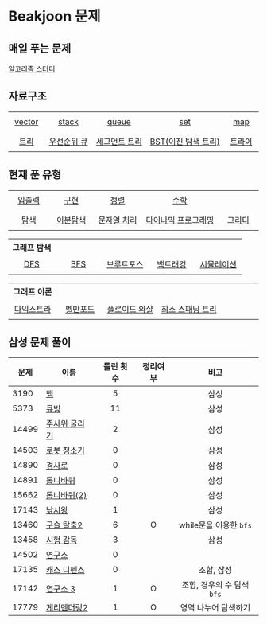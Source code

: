 # Beakjoon 문제

## 매일 푸는 문제

[알고리즘 스터디](everyday.md)

## 자료구조

<table width = 100%>
    <tr align="center"> 
        <td width=20% nowrap height="40"> <a href="vector/">vector</a> </td> 
        <td width=20% nowrap height="40"> <a href="stack/">stack </td>
        <td width=20% nowrap height="40"> <a href="queue/">queue </td> 
        <td width=20% nowrap height="40"> <a href="set/">set </td>
        <td width=20% nowrap height="40"> <a href="map/">map </td>
    </tr>
    <tr align="center"> 
        <td width=20% nowrap height="40"> <a href="트리/">트리</a> </td> 
        <td width=20% nowrap height="40"> <a href="우선순위%20큐/">우선순위 큐 </td>
        <td width=20% nowrap height="40"> <a href="세그먼트%20트리/">세그먼트 트리 </td> 
        <td width=20% nowrap height="40"> <a href="BST/">BST(이진 탐색 트리) </td>
        <td width=20% nowrap height="40"> <a href="trie/">트라이 </td>
    </tr>
</table>

## 현재 푼 유형
<table width = 100%>
    <tr align="center"> 
        <td width=20% nowrap height="40"> <a href="입출력/">입출력</a> </td> 
        <td width=20% nowrap height="40"> <a href="구현/">구현 </td>
        <td width=20% nowrap height="40"> <a href="정렬/">정렬 </td> 
        <td width=20% nowrap height="40"> <a href="수학/">수학 </td>
        <td width=20% nowrap height="40"> <a href=""> </td>
    </tr>
    <tr align="center"> 
        <td width=20% nowrap height="40"> <a href="탐색/">탐색</a> </td> 
        <td width=20% nowrap height="40"> <a href="이분%20탐색">이분탐색 </td>
        <td width=20% nowrap height="40"> <a href="문자열처리/">문자열 처리 </td> 
        <td width=20% nowrap height="40"> <a href="다이나믹%20프로그래밍/"> 다이나믹 프로그래밍 </td>
        <td width=20% nowrap height="40"> <a href="그리디/"> 그리디 </td>
    </tr>
</table>

<table width = 100%>
    <th>그래프 탐색</th>
    <tr align="center"> 
        <td width=20% nowrap height="40"> <a href="dfs/">DFS</a> </td> 
        <td width=20% nowrap height="40"> <a href="bfs/">BFS </td>
        <td width=20% nowrap height="40"> <a href="브루트포스/">브루트포스 </td> 
        <td width=20% nowrap height="40"> <a href="백트래킹/">백트래킹 </td>
        <td width=20% nowrap height="40"> <a href="시뮬레이션/">시뮬레이션 </td>
    </tr>
</table>

<table width = 100%>
    <th>그래프 이론</th>
    <tr align="center"> 
        <td width=20% nowrap height="40"> <a href="다익스트라/">다익스트라 </td>
        <td width=20% nowrap height="40"> <a href="벨만포드/">벨만포드 </td> 
        <td width=20% nowrap height="40"> <a href="플로이드%20와샬/">플로이드 와샬 </td>
        <td width=20% nowrap height="40"> <a href="최소%20스패닝%20트리/">최소 스패닝 트리 </td>
        <td width=20% nowrap height="40"> </td>
    </tr>    
</table>
      

## 삼성 문제 풀이
| 문제    | 이름                               | 틀린 횟수 | 정리여부  |        비고         |
| ----- | -------------------------------- | :---: | :---: | :---------------: |
| 3190  | [뱀](시뮬레이션/3190/README.md)        |   5   |       |        삼성         |
| 5373  | [큐빙](시뮬레이션/5373/README.md)       |  11   |       |        삼성         |
| 14499 | [주사위 굴리기](시뮬레이션/14499/README.md) |   2   |       |        삼성         |
| 14503 | [로봇 청소기](시뮬레이션/14503/README.md)  |   0   |       |        삼성         |
| 14890 | [경사로](시뮬레이션/14890/README.md)     |   0   |       |        삼성         |
| 14891 | [톱니바퀴](시뮬레이션/14891/README.md)    |   0   |       |        삼성         |
| 15662 | [톱니바퀴(2)](시뮬레이션/15662/README.md) |   0   |       |        삼성         |
| 17143 | [낚시왕](17143/README.md)           |   1   |       |        삼성         |
| 13460 | [구슬 탈출2](브루트포스/13460/README.md)  |   6   |   O   | while문을 이용한 `bfs` |
| 13458 | [시험 감독](시뮬레이션/13458/README.md)   |   3   |       |        삼성         |
| 14502 | [연구소](브루트포스/14502/README.md)     |   0   |       |                   |
| 17135 | [캐스 디펜스](시뮬레이션/17135/README.md)  |   0   |       |      조합, 삼성       |
| 17142 | [연구소 3](브루트포스/17142/README.md)   |   1   |   O   | 조합, 경우의 수 탐색`bfs` |
| 17779 | [게리멘더링2](브루트포스/17779/README.md)  |   1   |   O   |    영역 나누어 탐색하기    |